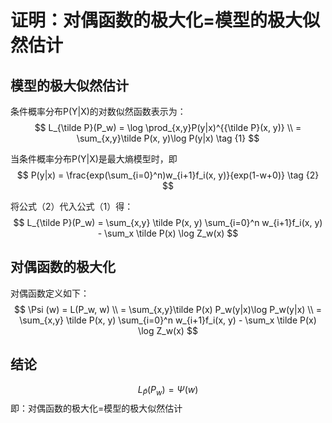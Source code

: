 # 证明：对偶函数的极大化=模型的极大似然估计

## 模型的极大似然估计

条件概率分布P(Y|X)的对数似然函数表示为：  
$$
L_{\tilde P}(P_w) = \log \prod_{x,y}P(y|x)^{{\tilde P}(x, y)} \\
= \sum_{x,y}\tilde P(x, y)\log P(y|x) \tag {1}
$$

当条件概率分布P(Y|X)是最大熵模型时，即  
$$
P(y|x) = \frac{exp(\sum_{i=0}^n)w_{i+1}f_i(x, y)}{exp(1-w+0)} \tag {2}
$$

将公式（2）代入公式（1）得：  
$$
L_{\tilde P}(P_w) = \sum_{x,y} \tilde P(x, y) \sum_{i=0}^n w_{i+1}f_i(x, y) - \sum_x \tilde P(x) \log Z_w(x)
$$

## 对偶函数的极大化

对偶函数定义如下：  
$$
\Psi (w) =  L(P_w, w) \\
= \sum_{x,y}\tilde P(x) P_w(y|x)\log P_w(y|x) \\
= \sum_{x,y} \tilde P(x, y) \sum_{i=0}^n w_{i+1}f_i(x, y) - \sum_x \tilde P(x) \log Z_w(x)
$$

## 结论

$$
L_{\tilde P}(P_w) = \Psi (w)
$$
即：对偶函数的极大化=模型的极大似然估计
